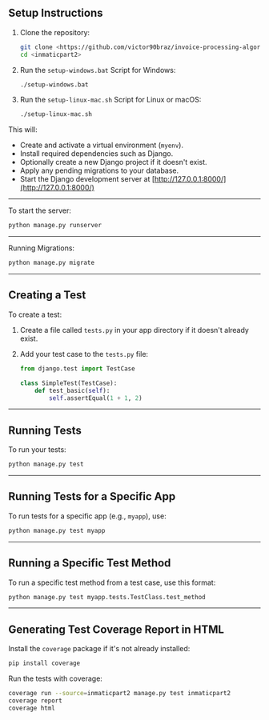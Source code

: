 ## Setup Instructions

1. Clone the repository:
   ```bash
   git clone <https://github.com/victor90braz/invoice-processing-algorithms.git>
   cd <inmaticpart2>
   ```

2. Run the `setup-windows.bat` Script for Windows:
   ```bash
   ./setup-windows.bat
   ```

3. Run the `setup-linux-mac.sh` Script for Linux or macOS:
   ```bash
   ./setup-linux-mac.sh
   ```

This will:
- Create and activate a virtual environment (`myenv`).
- Install required dependencies such as Django.
- Optionally create a new Django project if it doesn't exist.
- Apply any pending migrations to your database.
- Start the Django development server at [http://127.0.0.1:8000/](http://127.0.0.1:8000/)

---

To start the server:

```bash
python manage.py runserver
```

---

Running Migrations:

```bash
python manage.py migrate
```

---

## Creating a Test

To create a test:

1. Create a file called `tests.py` in your app directory if it doesn't already exist.

2. Add your test case to the `tests.py` file:

   ```python
   from django.test import TestCase

   class SimpleTest(TestCase):
       def test_basic(self):
           self.assertEqual(1 + 1, 2)
   ```

---

## Running Tests

To run your tests:

```bash
python manage.py test
```

---

## Running Tests for a Specific App

To run tests for a specific app (e.g., `myapp`), use:

```bash
python manage.py test myapp
```

---

## Running a Specific Test Method

To run a specific test method from a test case, use this format:

```bash
python manage.py test myapp.tests.TestClass.test_method
```

---

## Generating Test Coverage Report in HTML

Install the `coverage` package if it's not already installed:

   ```bash
   pip install coverage
   ```

Run the tests with coverage:

   ```bash
   coverage run --source=inmaticpart2 manage.py test inmaticpart2
   coverage report
   coverage html
   ```